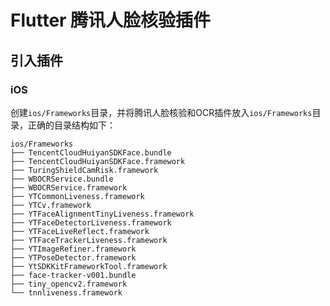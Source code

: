 # Flutter 腾讯人脸核验插件

## 引入插件

### iOS

创建`ios/Frameworks`目录，并将腾讯人脸核验和OCR插件放入`ios/Frameworks`目录，正确的目录结构如下：

```
ios/Frameworks
├── TencentCloudHuiyanSDKFace.bundle
├── TencentCloudHuiyanSDKFace.framework
├── TuringShieldCamRisk.framework
├── WBOCRService.bundle
├── WBOCRService.framework
├── YTCommonLiveness.framework
├── YTCv.framework
├── YTFaceAlignmentTinyLiveness.framework
├── YTFaceDetectorLiveness.framework
├── YTFaceLiveReflect.framework
├── YTFaceTrackerLiveness.framework
├── YTImageRefiner.framework
├── YTPoseDetector.framework
├── YtSDKKitFrameworkTool.framework
├── face-tracker-v001.bundle
├── tiny_opencv2.framework
└── tnnliveness.framework
```

